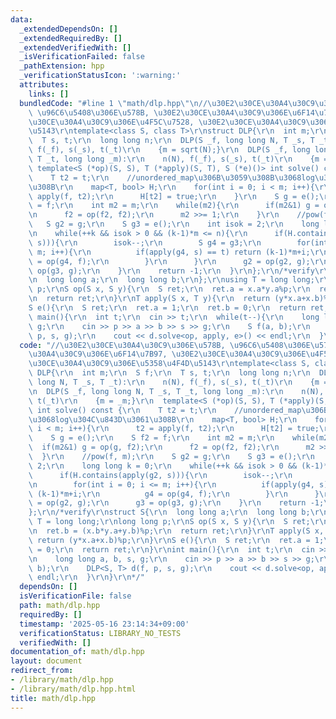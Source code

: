 ```yaml
---
data:
  _extendedDependsOn: []
  _extendedRequiredBy: []
  _extendedVerifiedWith: []
  _isVerificationFailed: false
  _pathExtension: hpp
  _verificationStatusIcon: ':warning:'
  attributes:
    links: []
  bundledCode: "#line 1 \"math/dlp.hpp\"\n//\u30E2\u30CE\u30A4\u30C9\u306E\u578B,\
    \ \u96C6\u5408\u306E\u578B, \u30E2\u30CE\u30A4\u30C9\u306E\u6F14\u7B97, \u30E2\
    \u30CE\u30A4\u30C9\u306E\u4F5C\u7528, \u30E2\u30CE\u30A4\u30C9\u306E\u5358\u4F4D\
    \u5143\r\ntemplate<class S, class T>\r\nstruct DLP{\r\n  int m;\r\n  S f;\r\n\
    \  T s, t;\r\n  long long n;\r\n  DLP(S _f, long long N, T _s, T _t):\r\n    n(N),\
    \ f(_f), s(_s), t(_t)\r\n    {m = sqrt(N);}\r\n  DLP(S _f, long long N, T _s,\
    \ T _t, long long _m):\r\n    n(N), f(_f), s(_s), t(_t)\r\n    {m = _m;}\r\n \
    \ template<S (*op)(S, S), T (*apply)(S, T), S (*e)()> int solve() const {\r\n\
    \    T t2 = t;\r\n    //unordered_map\u306B\u3059\u308B\u3068log\u304C\u843D\u3061\
    \u308B\r\n    map<T, bool> H;\r\n    for(int i = 0; i < m; i++){\r\n      t2 =\
    \ apply(f, t2);\r\n      H[t2] = true;\r\n    }\r\n    S g = e();\r\n    S f2\
    \ = f;\r\n    int m2 = m;\r\n    while(m2){\r\n      if(m2&1) g = op(g, f2);\r\
    \n      f2 = op(f2, f2);\r\n      m2 >>= 1;\r\n    }\r\n    //pow(f, m);\r\n \
    \   S g2 = g;\r\n    S g3 = e();\r\n    int isok = 2;\r\n    long long k = 0;\r\
    \n    while(++k && isok > 0 && (k-1)*m <= n){\r\n      if(H.contains(apply(g2,\
    \ s))){\r\n        isok--;\r\n        S g4 = g3;\r\n        for(int i = 0; i <=\
    \ m; i++){\r\n          if(apply(g4, s) == t) return (k-1)*m+i;\r\n          g4\
    \ = op(g4, f);\r\n        }\r\n      }\r\n      g2 = op(g2, g);\r\n      g3 =\
    \ op(g3, g);\r\n    }\r\n    return -1;\r\n  }\r\n};\r\n/*verify\r\nstruct S{\r\
    \n  long long a;\r\n  long long b;\r\n};\r\nusing T = long long;\r\nlong long\
    \ p;\r\nS op(S x, S y){\r\n  S ret;\r\n  ret.a = x.a*y.a%p;\r\n  ret.b = (x.b*y.a+y.b)%p;\r\
    \n  return ret;\r\n}\r\nT apply(S x, T y){\r\n  return (y*x.a+x.b)%p;\r\n}\r\n\
    S e(){\r\n  S ret;\r\n  ret.a = 1;\r\n  ret.b = 0;\r\n  return ret;\r\n}\r\nint\
    \ main(){\r\n  int t;\r\n  cin >> t;\r\n  while(t--){\r\n    long long a, b, s,\
    \ g;\r\n    cin >> p >> a >> b >> s >> g;\r\n    S f(a, b);\r\n    DLP<S, T> d(f,\
    \ p, s, g);\r\n    cout << d.solve<op, apply, e>() << endl;\r\n  }\r\n}\r\n*/\n"
  code: "//\u30E2\u30CE\u30A4\u30C9\u306E\u578B, \u96C6\u5408\u306E\u578B, \u30E2\u30CE\
    \u30A4\u30C9\u306E\u6F14\u7B97, \u30E2\u30CE\u30A4\u30C9\u306E\u4F5C\u7528, \u30E2\
    \u30CE\u30A4\u30C9\u306E\u5358\u4F4D\u5143\r\ntemplate<class S, class T>\r\nstruct\
    \ DLP{\r\n  int m;\r\n  S f;\r\n  T s, t;\r\n  long long n;\r\n  DLP(S _f, long\
    \ long N, T _s, T _t):\r\n    n(N), f(_f), s(_s), t(_t)\r\n    {m = sqrt(N);}\r\
    \n  DLP(S _f, long long N, T _s, T _t, long long _m):\r\n    n(N), f(_f), s(_s),\
    \ t(_t)\r\n    {m = _m;}\r\n  template<S (*op)(S, S), T (*apply)(S, T), S (*e)()>\
    \ int solve() const {\r\n    T t2 = t;\r\n    //unordered_map\u306B\u3059\u308B\
    \u3068log\u304C\u843D\u3061\u308B\r\n    map<T, bool> H;\r\n    for(int i = 0;\
    \ i < m; i++){\r\n      t2 = apply(f, t2);\r\n      H[t2] = true;\r\n    }\r\n\
    \    S g = e();\r\n    S f2 = f;\r\n    int m2 = m;\r\n    while(m2){\r\n    \
    \  if(m2&1) g = op(g, f2);\r\n      f2 = op(f2, f2);\r\n      m2 >>= 1;\r\n  \
    \  }\r\n    //pow(f, m);\r\n    S g2 = g;\r\n    S g3 = e();\r\n    int isok =\
    \ 2;\r\n    long long k = 0;\r\n    while(++k && isok > 0 && (k-1)*m <= n){\r\n\
    \      if(H.contains(apply(g2, s))){\r\n        isok--;\r\n        S g4 = g3;\r\
    \n        for(int i = 0; i <= m; i++){\r\n          if(apply(g4, s) == t) return\
    \ (k-1)*m+i;\r\n          g4 = op(g4, f);\r\n        }\r\n      }\r\n      g2\
    \ = op(g2, g);\r\n      g3 = op(g3, g);\r\n    }\r\n    return -1;\r\n  }\r\n\
    };\r\n/*verify\r\nstruct S{\r\n  long long a;\r\n  long long b;\r\n};\r\nusing\
    \ T = long long;\r\nlong long p;\r\nS op(S x, S y){\r\n  S ret;\r\n  ret.a = x.a*y.a%p;\r\
    \n  ret.b = (x.b*y.a+y.b)%p;\r\n  return ret;\r\n}\r\nT apply(S x, T y){\r\n \
    \ return (y*x.a+x.b)%p;\r\n}\r\nS e(){\r\n  S ret;\r\n  ret.a = 1;\r\n  ret.b\
    \ = 0;\r\n  return ret;\r\n}\r\nint main(){\r\n  int t;\r\n  cin >> t;\r\n  while(t--){\r\
    \n    long long a, b, s, g;\r\n    cin >> p >> a >> b >> s >> g;\r\n    S f(a,\
    \ b);\r\n    DLP<S, T> d(f, p, s, g);\r\n    cout << d.solve<op, apply, e>() <<\
    \ endl;\r\n  }\r\n}\r\n*/"
  dependsOn: []
  isVerificationFile: false
  path: math/dlp.hpp
  requiredBy: []
  timestamp: '2025-05-16 23:14:34+09:00'
  verificationStatus: LIBRARY_NO_TESTS
  verifiedWith: []
documentation_of: math/dlp.hpp
layout: document
redirect_from:
- /library/math/dlp.hpp
- /library/math/dlp.hpp.html
title: math/dlp.hpp
---
```

